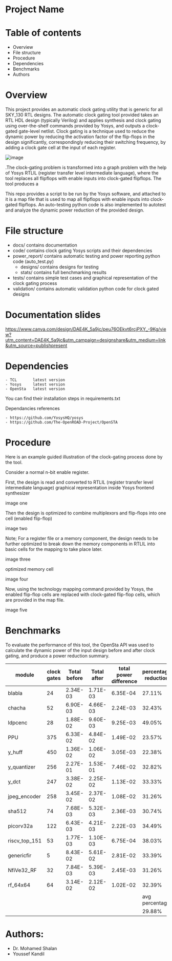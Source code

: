 # Project Name

# Table of contents
* Overview
* File structure
* Procedure
* Dependencies
* Benchmarks
* Authors

# Overview
This project provides an automatic clock gating utility that is generic for all SKY_130 RTL designs. The automatic clock gating tool provided takes an RTL HDL design (typically Verilog) and applies synthesis and clock gating using over-the-shelf commands provided by Yosys, and outputs a clock-gated gate-level netlist. Clock gating is a technique used to reduce the dynamic power by reducing the activation factor of the flip-flops in the design significantly, correspondingly reducing their switching frequency, by adding a clock gate cell at the input of each register.

![image](https://user-images.githubusercontent.com/63082375/159457330-bbe795a6-c30b-4bd7-9a41-eacfc6692682.jpeg)

.The clock-gating problem is transformed into a graph problem with the help of Yosys RTLIL (register transfer level intermediate language), where the tool replaces all flipflops with enable inputs into clock-gated flipflops. The tool produces a 

This repo provides a script to be run by the Yosys software, and attached to it is a map file that is used to map all flipflops with enable inputs into clock-gated flipflops. An auto-testing python code is also implemented to autotest and analyze the dynamic power reduction of the provided design.

# File structure
* docs/ contains documentation
* code/ contains clock gating Yosys scripts and their dependencies
* power_report/ contains automatic testing and power reporting python code (auto_test.py) 
    * designs/ contains designs for testing
    * stats/ contains full benchmarking results
* tests/ contains simple test cases and graphical representation of the clock gating process
* validation/ contains automatic validation python code for clock gated designs

# Documentation slides

https://www.canva.com/design/DAE4K_5a9jc/peu76OEkvt6rcjPXY_-9Kg/view?utm_content=DAE4K_5a9jc&utm_campaign=designshare&utm_medium=link&utm_source=publishpresent
    
# Dependencies

    - TCL       latest version
    - Yosys     latest version
    - OpenSta   latest version

You can find their installation steps in requirements.txt

Dependancies references

    - https://github.com/YosysHQ/yosys
    - https://github.com/The-OpenROAD-Project/OpenSTA


# Procedure

Here is an example guided illustration of the clock-gating process done by the tool.

Consider a normal n-bit enable register.

First, the design is read and converted to RTLIL (register transfer level intermediate language) graphical representation inside Yosys frontend synthesizer

image one 

Then the design is optimized to combine multiplexors and flip-flops into one cell (enabled flip-flop)

image two

Note; For a register file or a memory component, the design needs to be further optimized to break down the memory components in RTLIL into basic cells for the mapping to take place later.

image three

optimized memory cell

image four

Now, using the technology mapping command provided by Yosys, the enabled flip-flop cells are replaced with clock-gated flip-flop cells, which are provided in the map file. 

image five




# Benchmarks

To evaluate the performance of this tool, the OpenSta API was used to calculate the dynamic power of the input design before and after clock gating, and produce a power reduction summary. 

| module                  | clock gates | Total before | Total after | total power difference | percentage reduction |
| ----------------------- | ----------- | ------------ | ----------- | ---------------------- | -------------------- |
| blabla                  | 24          | 2.34E-03     | 1.71E-03    | 6.35E-04               | 27.11%               |
| chacha                  | 52          | 6.90E-03     | 4.66E-03    | 2.24E-03               | 32.43%               |
| ldpcenc                 | 28          | 1.88E-02     | 9.60E-03    | 9.25E-03               | 49.05%               |
| PPU                     | 375         | 6.33E-02     | 4.84E-02    | 1.49E-02               | 23.57%               |
| y\_huff                 | 450         | 1.36E-02     | 1.06E-02    | 3.05E-03               | 22.38%               |
| y\_quantizer            | 256         | 2.27E-01     | 1.53E-01    | 7.46E-02               | 32.82%               |
| y\_dct                  | 247         | 3.38E-02     | 2.25E-02    | 1.13E-02               | 33.33%               |
| jpeg\_encoder           | 258         | 3.45E-02     | 2.37E-02    | 1.08E-02               | 31.26%               |
| sha512                  | 74          | 7.68E-03     | 5.32E-03    | 2.36E-03               | 30.74%               |
| picorv32a               | 122         | 6.43E-03     | 4.21E-03    | 2.22E-03               | 34.49%               |
| riscv\_top\_151         | 53          | 1.77E-03     | 1.10E-03    | 6.75E-04               | 38.03%               |
| genericfir              | 5           | 8.43E-02     | 5.61E-02    | 2.81E-02               | 33.39%               |
| NfiVe32\_RF             | 32          | 7.84E-03     | 5.39E-03    | 2.45E-03               | 31.26%               |
| rf\_64x64               | 64          | 3.14E-02     | 2.12E-02    | 1.02E-02               | 32.39%               |
|                         |             |              |             |                        | avg percentage       |
|                         |             |              |             |                        | 29.88%               |

# Authors:

* Dr. Mohamed Shalan
* Youssef Kandil



